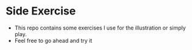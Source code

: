 # Side Exercise
- This repo contains some exercises I use for the illustration or simply play.
- Feel free to go ahead and try it
